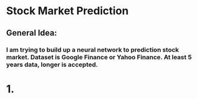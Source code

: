# Stock Market Prediction
## General Idea:
### I am trying to build up a neural network to prediction stock market. Dataset is Google Finance or Yahoo Finance. At least 5 years data, longer is accepted.

# 1. 